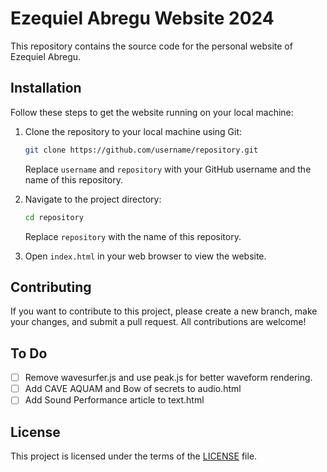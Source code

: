 # Ezequiel Abregu Website 2024

This repository contains the source code for the personal website of Ezequiel Abregu.

## Installation

Follow these steps to get the website running on your local machine:

1. Clone the repository to your local machine using Git:

    ```bash
    git clone https://github.com/username/repository.git
    ```

    Replace `username` and `repository` with your GitHub username and the name of this repository.

2. Navigate to the project directory:

    ```bash
    cd repository
    ```

    Replace `repository` with the name of this repository.

3. Open `index.html` in your web browser to view the website.

## Contributing

If you want to contribute to this project, please create a new branch, make your changes, and submit a pull request. All contributions are welcome!

## To Do

- [ ] Remove wavesurfer.js and use peak.js for better waveform rendering.
- [ ] Add CAVE AQUAM and Bow of secrets to audio.html
- [ ] Add Sound Performance article to text.html  

## License

This project is licensed under the terms of the [LICENSE](LICENSE) file.